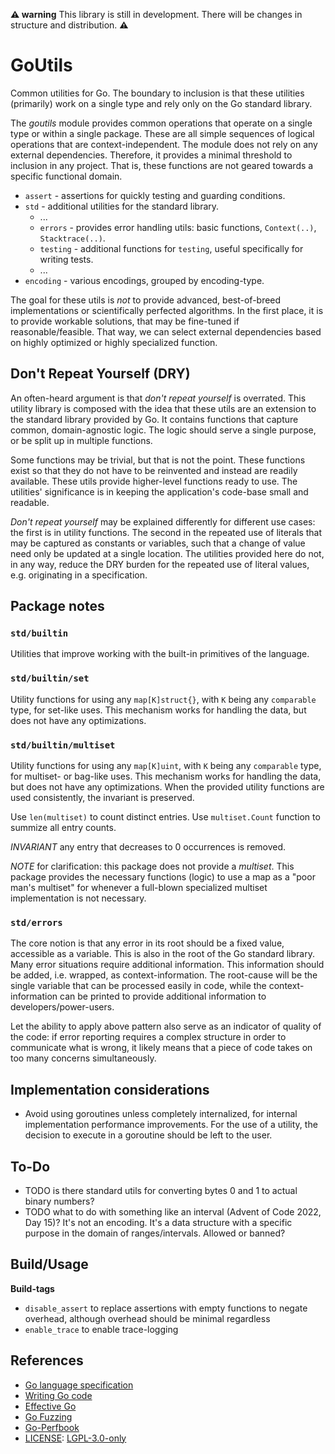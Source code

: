 __⚠ warning__ This library is still in development. There will be changes in structure and distribution. __⚠__

# GoUtils

Common utilities for Go. The boundary to inclusion is that these utilities (primarily) work on a single type and rely only on the Go standard library.

The _goutils_ module provides common operations that operate on a single type or within a single package. These are all simple sequences of logical operations that are context-independent. The module does not rely on any external dependencies. Therefore, it provides a minimal threshold to inclusion in any project. That is, these functions are not geared towards a specific functional domain.

- `assert` - assertions for quickly testing and guarding conditions.
- `std` - additional utilities for the standard library.  
  - ...
  - `errors` - provides error handling utils: basic functions, `Context(..)`, `Stacktrace(..)`.
  - `testing` - additional functions for `testing`, useful specifically for writing tests.
  - ...
- `encoding` - various encodings, grouped by encoding-type.

The goal for these utils is _not_ to provide advanced, best-of-breed implementations or scientifically perfected algorithms. In the first place, it is to provide workable solutions, that may be fine-tuned if reasonable/feasible. That way, we can select external dependencies based on highly optimized or highly specialized function.

## Don't Repeat Yourself (DRY)

An often-heard argument is that _don't repeat yourself_ is overrated. This utility library is composed with the idea that these utils are an extension to the standard library provided by Go. It contains functions that capture common, domain-agnostic logic. The logic should serve a single purpose, or be split up in multiple functions.

Some functions may be trivial, but that is not the point. These functions exist so that they do not have to be reinvented and instead are readily available. These utils provide higher-level functions ready to use. The utilities' significance is in keeping the application's code-base small and readable.

_Don't repeat yourself_ may be explained differently for different use cases: the first is in utility functions. The second in the repeated use of literals that may be captured as constants or variables, such that a change of value need only be updated at a single location. The utilities provided here do not, in any way, reduce the DRY burden for the repeated use of literal values, e.g. originating in a specification.

## Package notes

### `std/builtin`

Utilities that improve working with the built-in primitives of the language.

### `std/builtin/set`

Utility functions for using any `map[K]struct{}`, with `K` being any `comparable` type, for set-like uses. This mechanism works for handling the data, but does not have any optimizations.

### `std/builtin/multiset`

Utility functions for using any `map[K]uint`, with `K` being any `comparable` type, for multiset- or bag-like uses. This mechanism works for handling the data, but does not have any optimizations. When the provided utility functions are used consistently, the invariant is preserved.

Use `len(multiset)` to count distinct entries. Use `multiset.Count` function to summize all entry counts.

_INVARIANT_ any entry that decreases to 0 occurrences is removed.

_NOTE_ for clarification: this package does not provide a _multiset_. This package provides the necessary functions (logic) to use a map as a "poor man's multiset" for whenever a full-blown specialized multiset implementation is not necessary.

### `std/errors`

The core notion is that any error in its root should be a fixed value, accessible as a variable. This is also in the root of the Go standard library. Many error situations require additional information. This information should be added, i.e. wrapped, as context-information. The root-cause will be the single variable that can be processed easily in code, while the context-information can be printed to provide additional information to developers/power-users.

Let the ability to apply above pattern also serve as an indicator of quality of the code: if error reporting requires a complex structure in order to communicate what is wrong, it likely means that a piece of code takes on too many concerns simultaneously.

## Implementation considerations

- Avoid using goroutines unless completely internalized, for internal implementation performance improvements. For the use of a utility, the decision to execute in a goroutine should be left to the user.

## To-Do

- TODO is there standard utils for converting bytes 0 and 1 to actual binary numbers?
- TODO what to do with something like an interval (Advent of Code 2022, Day 15)? It's not an encoding. It's a data structure with a specific purpose in the domain of ranges/intervals. Allowed or banned?

## Build/Usage

__Build-tags__

- `disable_assert` to replace assertions with empty functions to negate overhead, although overhead should be minimal regardless
- `enable_trace` to enable trace-logging

## References

- [Go language specification]
- [Writing Go code]
- [Effective Go]
- [Go Fuzzing]
- [Go-Perfbook]
- [LICENSE]: [LGPL-3.0-only](<https://spdx.org/licenses/LGPL-3.0-only.html> "GNU Lesser General Public License v3.0 only")

[Go language specification]: <https://go.dev/ref/spec> "The Go Programming Language Specification"
[Writing Go code]: <https://go.dev/doc/code> "How to Write Go Code"
[Effective Go]: <https://go.dev/doc/effective_go> "Effective Go"
[Go Fuzzing]: <https://go.dev/security/fuzz/> "Go Fuzzing"
[Go-Perfbook]: <https://github.com/dgryski/go-perfbook> "Go-Perfbook: best-practices for writing high-performance Go code"
[LICENSE]: <LICENSE>
